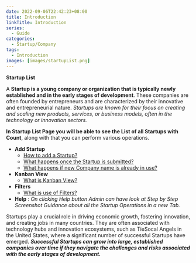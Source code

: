 ```yaml
---
date: 2022-09-06T22:42:23+08:00
title: Introduction
linkTitle: Introduction
series: 
  - Guide
categories: 
  - Startup/Company
tags: 
  - Introduction
images: [images/startupList.png]
---
```

**Startup List**

A **Startup is a young company or organization that is typically newly established and in the early stages of development**. These companies are often founded by entrepreneurs and are characterized by their innovative and entrepreneurial nature. *Startups are known for their focus on creating and scaling new products, services, or business models, often in the technology or innovation sectors.*

**In Startup List Page you will be able to see the List of all Startups with Count**, along with that you can perform various operations. 
- **Add Startup**
  - [How to add a Startup?]()
  - [What happens once the Startup is submitted?]()
  - [What happens if new Company name is already in use?]()
- **Kanban View**
  - [What is Kanban View?]()
- **Filters**
  - [What is use of Filters?]()
- **Help** 
  :  *On clicking Help button Admin can have look at Step by Step Screenshot Guidance about all the Startup Operations in a new Tab.*
  
Startups play a crucial role in driving economic growth, fostering innovation, and creating jobs in many countries. They are often associated with technology hubs and innovation ecosystems, such as TieSocal Angels in the United States, where a significant number of successful Startups have emerged. ***Successful Startups can grow into large, established companies over time if they navigate the challenges and risks associated with the early stages of development.***



